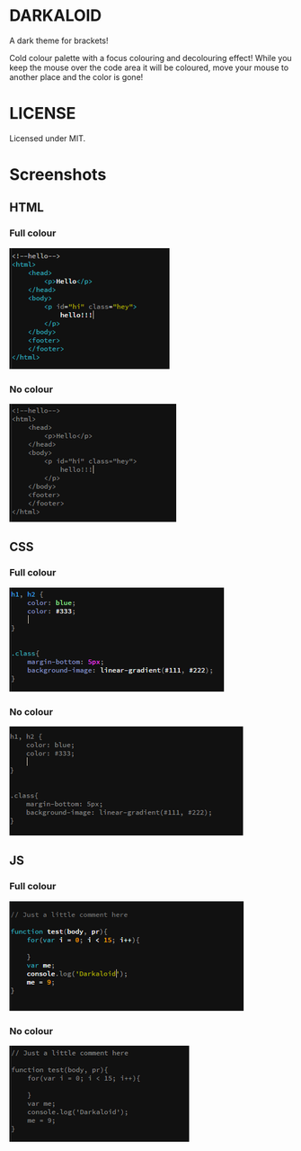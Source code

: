 # DARKALOID

A dark theme for brackets!

Cold colour palette with a focus colouring and decolouring effect! 
While you keep the mouse over the code area it will be coloured, move your mouse to another place and the color is gone!

# LICENSE 
Licensed under MIT.

# Screenshots
## HTML
### Full colour
![HTMLfullcolor](https://github.com/Ismalf/Darkaloid/blob/master/Screenshots/HTMLFC.PNG)
### No colour
![HTMLfullcolor](https://github.com/Ismalf/Darkaloid/blob/master/Screenshots/HTMLNC.PNG)
## CSS
### Full colour
![HTMLfullcolor](https://github.com/Ismalf/Darkaloid/blob/master/Screenshots/CSSFC.PNG)
### No colour
![HTMLfullcolor](https://github.com/Ismalf/Darkaloid/blob/master/Screenshots/CSSNC.PNG)
## JS
### Full colour
![HTMLfullcolor](https://github.com/Ismalf/Darkaloid/blob/master/Screenshots/JSFC.PNG)
### No colour
![HTMLfullcolor](https://github.com/Ismalf/Darkaloid/blob/master/Screenshots/JSNC.PNG)
